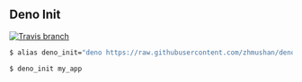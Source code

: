 ## Deno Init

[![Travis branch](https://img.shields.io/travis/zhmushan/deno_init/master.svg?style=flat-square)](https://travis-ci.org/zhmushan/deno_init)

```sh
$ alias deno_init="deno https://raw.githubusercontent.com/zhmushan/deno_init/master/mod.ts --allow-write --allow-run --allow-env"

$ deno_init my_app
```
